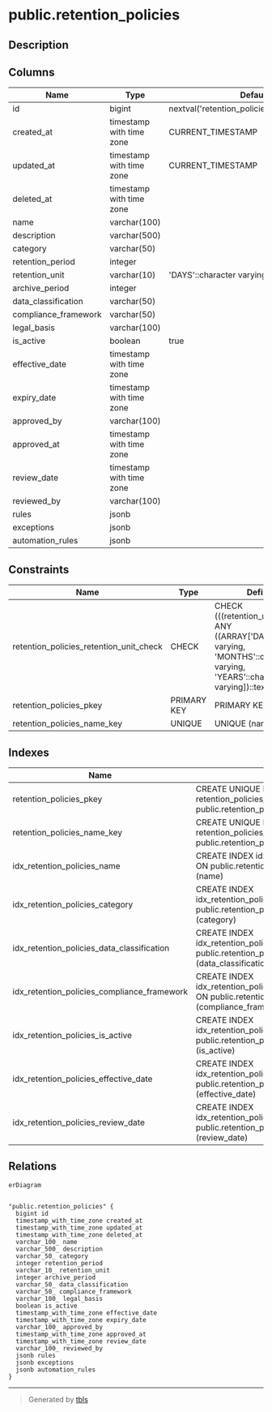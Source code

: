 # public.retention_policies

## Description

## Columns

| Name | Type | Default | Nullable | Children | Parents | Comment |
| ---- | ---- | ------- | -------- | -------- | ------- | ------- |
| id | bigint | nextval('retention_policies_id_seq'::regclass) | false |  |  |  |
| created_at | timestamp with time zone | CURRENT_TIMESTAMP | true |  |  |  |
| updated_at | timestamp with time zone | CURRENT_TIMESTAMP | true |  |  |  |
| deleted_at | timestamp with time zone |  | true |  |  |  |
| name | varchar(100) |  | false |  |  |  |
| description | varchar(500) |  | true |  |  |  |
| category | varchar(50) |  | false |  |  |  |
| retention_period | integer |  | false |  |  |  |
| retention_unit | varchar(10) | 'DAYS'::character varying | true |  |  |  |
| archive_period | integer |  | true |  |  |  |
| data_classification | varchar(50) |  | true |  |  |  |
| compliance_framework | varchar(50) |  | true |  |  |  |
| legal_basis | varchar(100) |  | true |  |  |  |
| is_active | boolean | true | true |  |  |  |
| effective_date | timestamp with time zone |  | false |  |  |  |
| expiry_date | timestamp with time zone |  | true |  |  |  |
| approved_by | varchar(100) |  | true |  |  |  |
| approved_at | timestamp with time zone |  | true |  |  |  |
| review_date | timestamp with time zone |  | true |  |  |  |
| reviewed_by | varchar(100) |  | true |  |  |  |
| rules | jsonb |  | true |  |  |  |
| exceptions | jsonb |  | true |  |  |  |
| automation_rules | jsonb |  | true |  |  |  |

## Constraints

| Name | Type | Definition |
| ---- | ---- | ---------- |
| retention_policies_retention_unit_check | CHECK | CHECK (((retention_unit)::text = ANY ((ARRAY['DAYS'::character varying, 'MONTHS'::character varying, 'YEARS'::character varying])::text[]))) |
| retention_policies_pkey | PRIMARY KEY | PRIMARY KEY (id) |
| retention_policies_name_key | UNIQUE | UNIQUE (name) |

## Indexes

| Name | Definition |
| ---- | ---------- |
| retention_policies_pkey | CREATE UNIQUE INDEX retention_policies_pkey ON public.retention_policies USING btree (id) |
| retention_policies_name_key | CREATE UNIQUE INDEX retention_policies_name_key ON public.retention_policies USING btree (name) |
| idx_retention_policies_name | CREATE INDEX idx_retention_policies_name ON public.retention_policies USING btree (name) |
| idx_retention_policies_category | CREATE INDEX idx_retention_policies_category ON public.retention_policies USING btree (category) |
| idx_retention_policies_data_classification | CREATE INDEX idx_retention_policies_data_classification ON public.retention_policies USING btree (data_classification) |
| idx_retention_policies_compliance_framework | CREATE INDEX idx_retention_policies_compliance_framework ON public.retention_policies USING btree (compliance_framework) |
| idx_retention_policies_is_active | CREATE INDEX idx_retention_policies_is_active ON public.retention_policies USING btree (is_active) |
| idx_retention_policies_effective_date | CREATE INDEX idx_retention_policies_effective_date ON public.retention_policies USING btree (effective_date) |
| idx_retention_policies_review_date | CREATE INDEX idx_retention_policies_review_date ON public.retention_policies USING btree (review_date) |

## Relations

```mermaid
erDiagram


"public.retention_policies" {
  bigint id
  timestamp_with_time_zone created_at
  timestamp_with_time_zone updated_at
  timestamp_with_time_zone deleted_at
  varchar_100_ name
  varchar_500_ description
  varchar_50_ category
  integer retention_period
  varchar_10_ retention_unit
  integer archive_period
  varchar_50_ data_classification
  varchar_50_ compliance_framework
  varchar_100_ legal_basis
  boolean is_active
  timestamp_with_time_zone effective_date
  timestamp_with_time_zone expiry_date
  varchar_100_ approved_by
  timestamp_with_time_zone approved_at
  timestamp_with_time_zone review_date
  varchar_100_ reviewed_by
  jsonb rules
  jsonb exceptions
  jsonb automation_rules
}
```

---

> Generated by [tbls](https://github.com/k1LoW/tbls)
